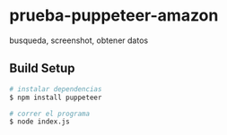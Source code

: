 

# prueba-puppeteer-amazon

 busqueda, screenshot, obtener datos

## Build Setup

```bash
# instalar dependencias 
$ npm install puppeteer

# correr el programa
$ node index.js
